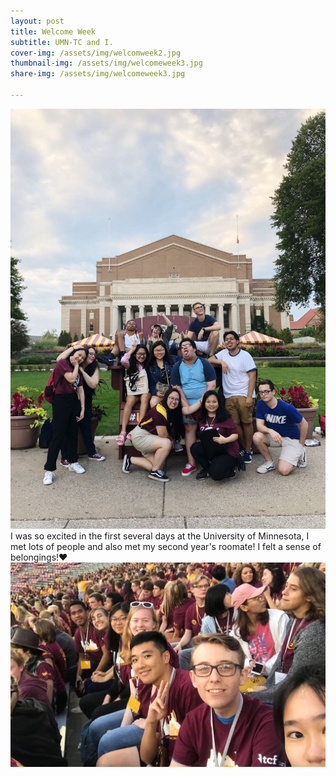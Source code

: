 ```yaml
---
layout: post
title: Welcome Week
subtitle: UMN-TC and I.
cover-img: /assets/img/welcomweek2.jpg
thumbnail-img: /assets/img/welcomeweek3.jpg
share-img: /assets/img/welcomeweek3.jpg

---
```


![](/assets/img/welcomeweek3.jpg)
I was so excited in the first several days at the University of Minnesota, I met lots of people and also met my second year's roomate! I felt a sense of belongings!❤️
![](/assets/img/welcomeweek1.jpg)
